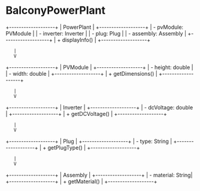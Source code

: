 # BalconyPowerPlant
+-------------------+
|  PowerPlant       |
+-------------------+
| - pvModule: PVModule |
| - inverter: Inverter |
| - plug: Plug        |
| - assembly: Assembly |
+-------------------+
| + displayInfo()    |
+-------------------+

       |
       V

+-------------------+
|  PVModule         |
+-------------------+
| - height: double  |
| - width: double   |
+-------------------+
| + getDimensions() |
+-------------------+

       |
       V

+-------------------+
|  Inverter         |
+-------------------+
| - dcVoltage: double |
+-------------------+
| + getDCVoltage()  |
+-------------------+

       |
       V

+-------------------+
|  Plug             |
+-------------------+
| - type: String    |
+-------------------+
| + getPlugType()   |
+-------------------+

       |
       V

+-------------------+
|  Assembly         |
+-------------------+
| - material: String|
+-------------------+
| + getMaterial()   |
+-------------------+
